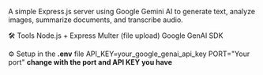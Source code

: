 A simple Express.js server using Google Gemini AI to generate text, analyze images, summarize documents, and transcribe audio.

🛠 Tools
Node.js + Express
Multer (file upload)
Google GenAI SDK

⚙️ Setup
in the **.env** file
API_KEY=your_google_genai_api_key
PORT="Your port"
**change with the port and API KEY you have**
